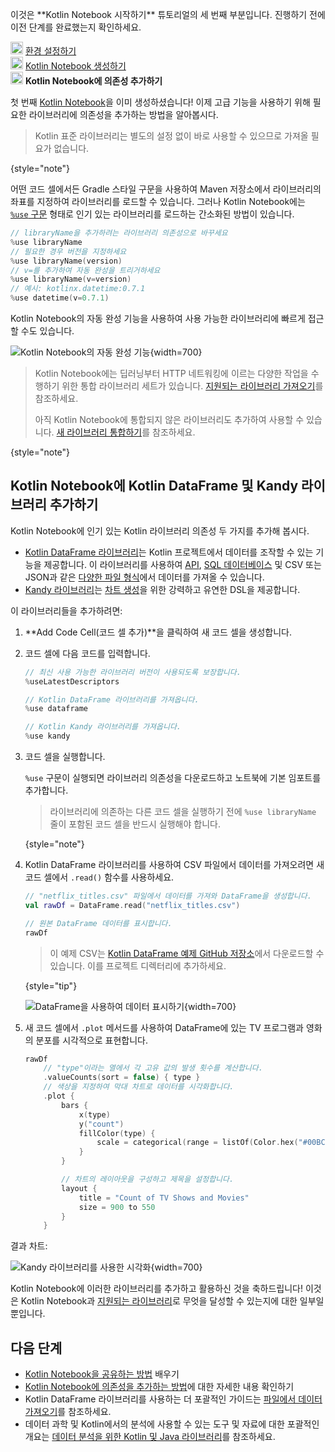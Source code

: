 [//]: # (title: Kotlin Notebook에 의존성 추가하기)

<tldr>
   <p>이것은 **Kotlin Notebook 시작하기** 튜토리얼의 세 번째 부분입니다. 진행하기 전에 이전 단계를 완료했는지 확인하세요.</p>
   <p><img src="icon-1-done.svg" width="20" alt="첫 번째 단계"/> <a href="kotlin-notebook-set-up-env.md">환경 설정하기</a><br/>
      <img src="icon-2-done.svg" width="20" alt="두 번째 단계"/> <a href="kotlin-notebook-create.md">Kotlin Notebook 생성하기</a><br/>
      <img src="icon-3.svg" width="20" alt="세 번째 단계"/> <strong>Kotlin Notebook에 의존성 추가하기</strong><br/>
  </p>
</tldr>

첫 번째 [Kotlin Notebook](kotlin-notebook-overview.md)을 이미 생성하셨습니다! 이제 고급 기능을 사용하기 위해 필요한 라이브러리에 의존성을 추가하는 방법을 알아봅시다.

> Kotlin 표준 라이브러리는 별도의 설정 없이 바로 사용할 수 있으므로 가져올 필요가 없습니다.
> 
{style="note"}

어떤 코드 셀에서든 Gradle 스타일 구문을 사용하여 Maven 저장소에서 라이브러리의 좌표를 지정하여 라이브러리를 로드할 수 있습니다.
그러나 Kotlin Notebook에는 [`%use` 구문](https://www.jetbrains.com/help/idea/kotlin-notebook.html#import-libraries) 형태로 인기 있는 라이브러리를 로드하는 간소화된 방법이 있습니다.

```kotlin
// libraryName을 추가하려는 라이브러리 의존성으로 바꾸세요
%use libraryName
// 필요한 경우 버전을 지정하세요
%use libraryName(version)
// v=를 추가하여 자동 완성을 트리거하세요
%use libraryName(v=version)
// 예시: kotlinx.datetime:0.7.1
%use datetime(v=0.7.1)
```

Kotlin Notebook의 자동 완성 기능을 사용하여 사용 가능한 라이브러리에 빠르게 접근할 수도 있습니다.

![Kotlin Notebook의 자동 완성 기능](autocompletion-feature-notebook.png){width=700}

> Kotlin Notebook에는 딥러닝부터 HTTP 네트워킹에 이르는 다양한 작업을 수행하기 위한 통합 라이브러리 세트가 있습니다.
> [지원되는 라이브러리 가져오기](https://www.jetbrains.com/help/idea/kotlin-notebook.html#import-libraries)를 참조하세요.
> 
> 아직 Kotlin Notebook에 통합되지 않은 라이브러리도 추가하여 사용할 수 있습니다. [새 라이브러리 통합하기](https://www.jetbrains.com/help/idea/kotlin-notebook.html#integrate-new-libraries)를 참조하세요.
>
{style="note"}

## Kotlin Notebook에 Kotlin DataFrame 및 Kandy 라이브러리 추가하기

Kotlin Notebook에 인기 있는 Kotlin 라이브러리 의존성 두 가지를 추가해 봅시다.
* [Kotlin DataFrame 라이브러리](https://kotlin.github.io/dataframe/home.html)는 Kotlin 프로젝트에서 데이터를 조작할 수 있는 기능을 제공합니다.
이 라이브러리를 사용하여 [API](data-analysis-work-with-api.md), [SQL 데이터베이스](data-analysis-connect-to-db.md) 및 CSV 또는 JSON과 같은 [다양한 파일 형식](data-analysis-work-with-data-sources.md)에서 데이터를 가져올 수 있습니다.
* [Kandy 라이브러리](https://kotlin.github.io/kandy/welcome.html)는 [차트 생성](data-analysis-visualization.md)을 위한 강력하고 유연한 DSL을 제공합니다.

이 라이브러리들을 추가하려면:

1. **Add Code Cell(코드 셀 추가)**을 클릭하여 새 코드 셀을 생성합니다.
2. 코드 셀에 다음 코드를 입력합니다.

    ```kotlin
    // 최신 사용 가능한 라이브러리 버전이 사용되도록 보장합니다.
    %useLatestDescriptors
    
    // Kotlin DataFrame 라이브러리를 가져옵니다.
    %use dataframe
    
    // Kotlin Kandy 라이브러리를 가져옵니다.
    %use kandy
    ```

3. 코드 셀을 실행합니다.

    `%use` 구문이 실행되면 라이브러리 의존성을 다운로드하고 노트북에 기본 임포트를 추가합니다.

    > 라이브러리에 의존하는 다른 코드 셀을 실행하기 전에 `%use libraryName` 줄이 포함된 코드 셀을 반드시 실행해야 합니다.
    >
    {style="note"}

4. Kotlin DataFrame 라이브러리를 사용하여 CSV 파일에서 데이터를 가져오려면 새 코드 셀에서 `.read()` 함수를 사용하세요.

    ```kotlin
    // "netflix_titles.csv" 파일에서 데이터를 가져와 DataFrame을 생성합니다.
    val rawDf = DataFrame.read("netflix_titles.csv")
    
    // 원본 DataFrame 데이터를 표시합니다.
    rawDf
    ```

    > 이 예제 CSV는 [Kotlin DataFrame 예제 GitHub 저장소](https://github.com/Kotlin/dataframe/blob/master/examples/notebooks/netflix/netflix_titles.csv)에서 다운로드할 수 있습니다.
    > 이를 프로젝트 디렉터리에 추가하세요.
    > 
    {style="tip"}

    ![DataFrame을 사용하여 데이터 표시하기](add-dataframe-dependency.png){width=700}

5. 새 코드 셀에서 `.plot` 메서드를 사용하여 DataFrame에 있는 TV 프로그램과 영화의 분포를 시각적으로 표현합니다.

    ```kotlin
    rawDf
        // "type"이라는 열에서 각 고유 값의 발생 횟수를 계산합니다.
        .valueCounts(sort = false) { type }
        // 색상을 지정하여 막대 차트로 데이터를 시각화합니다.
        .plot {
            bars {
                x(type)
                y("count")
                fillColor(type) {
                    scale = categorical(range = listOf(Color.hex("#00BCD4"), Color.hex("#009688")))
                }
            }
    
            // 차트의 레이아웃을 구성하고 제목을 설정합니다.
            layout {
                title = "Count of TV Shows and Movies"
                size = 900 to 550
            }
        }
    ```

결과 차트:

![Kandy 라이브러리를 사용한 시각화](kandy-library.png){width=700}

Kotlin Notebook에 이러한 라이브러리를 추가하고 활용하신 것을 축하드립니다!
이것은 Kotlin Notebook과 [지원되는 라이브러리](data-analysis-libraries.md)로 무엇을 달성할 수 있는지에 대한 일부일 뿐입니다.

## 다음 단계

* [Kotlin Notebook을 공유하는 방법](kotlin-notebook-share.md) 배우기
* [Kotlin Notebook에 의존성을 추가하는 방법](https://www.jetbrains.com/help/idea/kotlin-notebook.html#add-dependencies)에 대한 자세한 내용 확인하기
* Kotlin DataFrame 라이브러리를 사용하는 더 포괄적인 가이드는 [파일에서 데이터 가져오기](data-analysis-work-with-data-sources.md)를 참조하세요.
* 데이터 과학 및 Kotlin에서의 분석에 사용할 수 있는 도구 및 자료에 대한 포괄적인 개요는 [데이터 분석을 위한 Kotlin 및 Java 라이브러리](data-analysis-libraries.md)를 참조하세요.